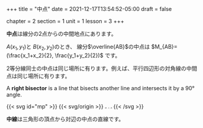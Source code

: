 +++
title = "中点"
date = 2021-12-17T13:54:52-05:00
draft = false

chapter = 2
section = 1
unit = 1
lesson = 3
+++

**中点**は線分の2点からの中間地点にあります。

$A(x_1, y_1)$と
$B(x_2, y_2)$のとき、
線分$\overline{AB}$の中点は
$M_{AB}=(\frac{x_1+x_2}{2}, \frac{y_1+y_2}{2})$
です。

2等分線同士の中点は同じ場所に有ります。例えば、平行四辺形の対角線の中間点は同じ場所に有ります。

A **right bisector** is a line that bisects another line and intersects it by a $90°$ angle.

{{< svg id="mp" >}}
{{< svg/origin >}}
	<path d="M25 50 L75 50" stroke="#000" />
	<path d="M40 46 l0 8 m-5 -8 l0 8" stroke="#000" />
	<path d="M65 46 l0 8 m-5 -8 l0 8" stroke="#000" />
	<circle cx="50" cy="50" r="2" fill="#000"/>
	<circle cx="25" cy="50" r="2" fill="#000"/>
	<circle cx="75" cy="50" r="2" fill="#000"/>
	<text x="50" y="45" style="font: italic 5px serif;">M</text>
	<text x="25" y="45" style="font: italic 5px serif;">A</text>
	<text x="75" y="45" style="font: italic 5px serif;">B</text>
{{< /svg >}}

**中線**は三角形の頂点から対辺の中点の直線です。
